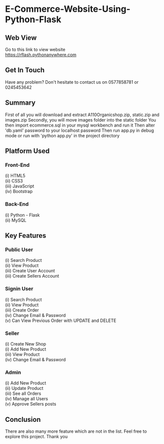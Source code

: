 # E-Commerce-Website-Using-Python-Flask

## Web View
Go to this link to view website <br>
https://rflash.pythonanywhere.com

## Get In Touch
Have any problem? Don't hesitate to contact us on 0577858781 or 0245453642 <br>


## Summary
First of all you will download and extract A110Organicshop.zip, static.zip and images.zip
Secondly, you will move images folder into the static folder
You then import ecommerce.sql in your mysql workbench and run it
Then alter 'db.yaml' password to your localhost password
Then run app.py in debug mode or run with 'python app.py' in the project directory

## Platform Used
### Front-End
  (i) HTML5 <br>
  (ii) CSS3 <br>
  (iii) JavaScript <br>
  (iv) Bootstrap <br>

### Back-End
  (i) Python - Flask <br>
  (ii) MySQL <br>

## Key Features
### Public User
(i) Search Product <br>
(ii) View Product <br>
(iii) Create User Account <br>
(iii) Create Sellers Account <br>


### Signin User
(i) Search Product <br>
(ii) View Product <br>
(iii) Create Order <br>
(iv) Change Email & Password <br>
(v) Can View Previous Order with UPDATE and DELETE <br>

### Seller
(i) Create New Shop <br>
(i) Add New Product <br>
(iii) View Product <br>
(iv) Change Email & Password <br>


### Admin
(i) Add New Product <br>
(ii) Update Product <br>
(iii) See all Orders <br>
(iv) Manage all Users <br>
(v)  Approve Sellers posts<br>

## Conclusion
There are also many more feature which are not in the list. Feel free to explore this project. Thank you
